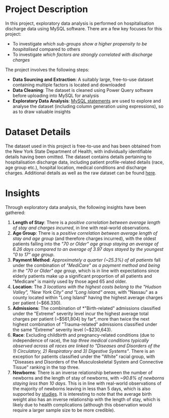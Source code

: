 # Project Description
In this project, exploratory data analysis is performed on hospitalisation discharge data using MySQL software. There are a few key focuses for this project:
* To investigate *which sub-groups show a higher propensity to be hospitalised* compared to others
* To investigate *which factors are strongly correlated with discharge charges*

The project involves the following steps:
* **Data Sourcing and Extraction**: A suitably large, free-to-use dataset containing multiple factors is located and downloaded
* **Data Cleaning**: The dataset is cleaned using Power Query software before uploading into MySQL for analysis
* **Exploratory Data Analysis**: [MySQL statements](MySQL_EDA_Hospitalisation_Data.sql) are used to explore and analyse the dataset (including column generation using expressions), so as to draw valuable insights 
# Dataset Details
The dataset used in this project is free-to-use and has been obtained from the New York State Department of Health, with individually identifiable details having been omitted. The dataset contains details pertaining to hospitalisation discharge data, including patient profile-related details (race, age group etc.), hospital location, medical conditions and discharge charges. Additional details as well as the raw dataset can be found [here](https://health.data.ny.gov/Health/Hospital-Inpatient-Discharges-SPARCS-De-Identified/gnzp-ekau).
# Insights
Through exploratory data analysis, the following insights have been gathered:
1. **Length of Stay**: There is a *positive correlation between average length of stay and charges incurred*, in line with real-world observations. 
2. **Age Group**: There is a *positive correlation between average length of stay and age group* (and therefore charges incurred), with the oldest patients falling into the *"70 or Older" age group staying an average of 6.26 days compared to an average of 3.97 days stayed by the youngest "0 to 17" age group*.
3. **Payment Method**: *Approximately a quarter (~25.3%) of all patients* fall under the combination of *"MediCare" as a payment method and being in the "70 or Older" age group*, which is in line with expectations since elderly patients make up a significant proportion of all patients and "Medicare" is mainly used by those aged 65 and older.
4. **Location**: The *3 locations with the highest costs belong to the "Hudson Valley", "New York City" and "Long Island" areas*, with "Nassau" as a county located within "Long Island" having the highest average charges per patient (~$66.330).
5. **Admissions**: The combination of *"Birth-related" admissions classified under the "Extreme" severity level incur the highest average total charges per patient (~$561,804) by far*, more than twice the next highest combination of "Trauma-related" admissions classified under the same "Extreme" severity level (~$230,643).
6. **Race**: Excluding childbirth and pregnancy-related conditions (due to independence of race), the *top three medical conditions typically observed across all races are linked to "Diseases and Disorders of the 1) Circulatory, 2) Respiratory and 3) Digestive Systems"*. There is an exception for patients classified under the "White" racial group, with "Diseases and Disorders of the Musculoskeletal System and Connective Tissue" ranking in the top three.
7. **Newborns**: There is an inverse relationship between the number of newborns and the length of stay of newborns, with *~90.8% of newborns staying less than 10 days*. This is in line with real-world observations of the majority of newborns leaving in less than 5 days, which is also supported by [studies](https://www.ncbi.nlm.nih.gov/pmc/articles/PMC3336902/). It is interesting to note that the average birth weight also has an inverse relationship with the length of stay, which is likely due to health complications (although this observation would require a larger sample size to be more credible).
